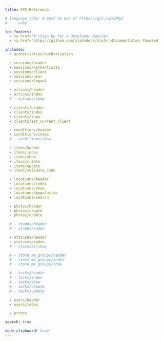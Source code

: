 ```yaml
---
title: API Reference

# language_tabs: # must be one of https://git.io/vQNgJ
#   - ruby

toc_footers:
  - <a href='#'>Sign Up for a Developer Key</a>
  - <a href='https://github.com/slatedocs/slate'>Documentation Powered by Slate</a>

includes:
  - authorisation/authorisation

  - sessions/header
  - sessions/authenticate
  - sessions/client
  - sessions/user
  - sessions/logout

  - actions/header
  - actions/index
  # - actions/show

  - clients/header
  - clients/index
  - clients/show
  - clients/set_current_client

  - conditions/header
  - conditions/index
  # - conditions/show

  - items/header
  - items/index
  - items/show
  - items/create
  - items/update
  - items/validate_code

  - locations/header
  - locations/index
  - locations/show
  - locations/population
  - locations/search

  - photos/header
  - photos/create
  - photos/update

  # - stamps/header
  # - stamps/index

  - statuses/header
  - statuses/index
  # - statuses/show

  # - store_me_groups/header
  # - store_me_groups/index
  # - store_me_groups/show

  # - tasks/header
  # - tasks/index
  # - tasks/show
  # - tasks/create
  # - tasks/update

  - users/header
  - users/index

  - errors

search: true

code_clipboard: true
---
```


<!-- # Introduction

??? Replace intro ???

Welcome to the Kittn API! You can use our API to access Kittn API endpoints, which can get information on various cats, kittens, and breeds in our database.

We have language bindings in Shell, Ruby, Python, and JavaScript! You can view code examples in the dark area to the right, and you can switch the programming language of the examples with the tabs in the top right.

This example API documentation page was created with [Slate](https://github.com/slatedocs/slate). Feel free to edit it and use it as a base for your own API's documentation. -->

